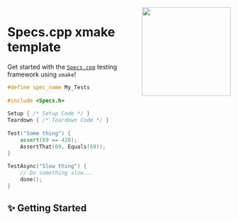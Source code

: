 <img src="https://raw.githubusercontent.com/mrowrpurr/Specs.cpp/main/Resources/Images/Logo_400.png" width=200 align="right">

# Specs.cpp xmake template

Get started with the [`Specs.cpp`][specs] testing framework using `xmake`!

```cpp
#define spec_name My_Tests
 
#include <Specs.h>
 
Setup { /* Setup Code */ }
Teardown { /* Teardown Code */ }
 
Test("Some thing") {
    assert(69 == 420);
    AssertThat(69, Equals(69));
}
 
TestAsync("Slow thing") {
    // Do something slow...
    done();
}
```

## ✨ Getting Started

[specs]: https://specs.tools/
